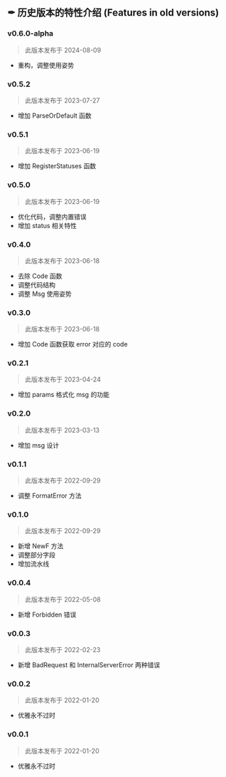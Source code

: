 ## ✒ 历史版本的特性介绍 (Features in old versions)

### v0.6.0-alpha

> 此版本发布于 2024-08-09

* 重构，调整使用姿势

### v0.5.2

> 此版本发布于 2023-07-27

* 增加 ParseOrDefault 函数

### v0.5.1

> 此版本发布于 2023-06-19

* 增加 RegisterStatuses 函数

### v0.5.0

> 此版本发布于 2023-06-19

* 优化代码，调整内置错误
* 增加 status 相关特性

### v0.4.0

> 此版本发布于 2023-06-18

* 去除 Code 函数
* 调整代码结构
* 调整 Msg 使用姿势

### v0.3.0

> 此版本发布于 2023-06-18

* 增加 Code 函数获取 error 对应的 code

### v0.2.1

> 此版本发布于 2023-04-24

* 增加 params 格式化 msg 的功能

### v0.2.0

> 此版本发布于 2023-03-13

* 增加 msg 设计

### v0.1.1

> 此版本发布于 2022-09-29

* 调整 FormatError 方法

### v0.1.0

> 此版本发布于 2022-09-29

* 新增 NewF 方法
* 调整部分字段
* 增加流水线

### v0.0.4

> 此版本发布于 2022-05-08

* 新增 Forbidden 错误

### v0.0.3

> 此版本发布于 2022-02-23

* 新增 BadRequest 和 InternalServerError 两种错误

### v0.0.2

> 此版本发布于 2022-01-20

* 优雅永不过时

### v0.0.1

> 此版本发布于 2022-01-20

* 优雅永不过时